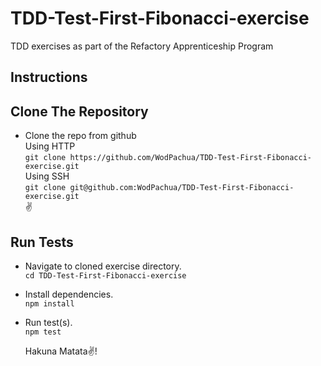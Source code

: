 # TDD-Test-First-Fibonacci-exercise
TDD exercises as part of the Refactory Apprenticeship Program

## Instructions

## Clone The Repository
- Clone the repo from github  
  Using HTTP  
  `git clone https://github.com/WodPachua/TDD-Test-First-Fibonacci-exercise.git`  
  Using SSH  
  `git clone git@github.com:WodPachua/TDD-Test-First-Fibonacci-exercise.git`  
  ✌️
## Run Tests
- Navigate to cloned exercise directory.  
  `cd TDD-Test-First-Fibonacci-exercise`  
- Install dependencies.  
  `npm install`  
- Run test(s).  
  `npm test`  

  Hakuna Matata✌️!   

